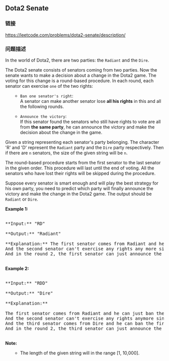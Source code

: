 ## Dota2 Senate  
### 链接  
https://leetcode.com/problems/dota2-senate/description/  
### 问题描述

In the world of Dota2, there are two parties: the `Radiant` and the `Dire`.



The Dota2 senate consists of senators coming from two parties. Now the senate wants to make a decision about a change in the Dota2 game. The voting for this change is a round-based procedure. In each round, each senator can exercise `one` of the two rights:
<ol>
- `Ban one senator's right`: <br/>A senator can make another senator lose **all his rights** in this and all the following rounds.
- `Announce the victory`: <br/>If this senator found the senators who still have rights to vote are all from **the same party**, he can announce the victory and make the decision about the change in the game.
</ol>



Given a string representing each senator's party belonging. The character 'R' and 'D' represent the `Radiant` party and the `Dire` party respectively. Then if there are `n` senators, the size of the given string will be `n`.



The round-based procedure starts from the first senator to the last senator in the given order. This procedure will last until the end of voting. All the senators who have lost their rights will be skipped during the procedure.



Suppose every senator is smart enough and will play the best strategy for his own party, you need to predict which party will finally announce the victory and make the change in the Dota2 game. The output should be `Radiant` or `Dire`.


**Example 1:**<br />
<pre>
**Input:** "RD"
**Output:** "Radiant"
**Explanation:** The first senator comes from Radiant and he can just ban the next senator's right in the round 1. <br/>And the second senator can't exercise any rights any more since his right has been banned. <br/>And in the round 2, the first senator can just announce the victory since he is the only guy in the senate who can vote.
</pre>


**Example 2:**<br />
<pre>
**Input:** "RDD"
**Output:** "Dire"
**Explanation:** 
The first senator comes from Radiant and he can just ban the next senator's right in the round 1. <br/>And the second senator can't exercise any rights anymore since his right has been banned. <br/>And the third senator comes from Dire and he can ban the first senator's right in the round 1. <br/>And in the round 2, the third senator can just announce the victory since he is the only guy in the senate who can vote.
</pre>


**Note:**<br>
<ol>
- The length of the given string will in the range [1, 10,000].
</ol>

